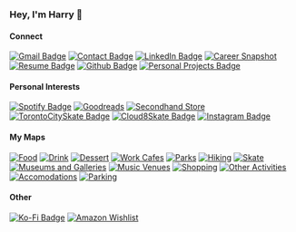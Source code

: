 ### Hey, I'm Harry 👋

#### Connect

[![Gmail Badge](https://img.shields.io/badge/Gmail-D14836?style=for-the-badge&logo=gmail&logoColor=white)](mailto:harryliu1995@gmail.com) [![Contact Badge](https://img.shields.io/badge/Send_A_Message-20B2AA?style=for-the-badge)](https://harryliu.dev/contact)
[![LinkedIn Badge](https://img.shields.io/badge/linkedin-%230077B5.svg?style=for-the-badge&logo=linkedin&logoColor=white)](https://www.linkedin.com/in/iamharryliu/) [![Career Snapshot](https://img.shields.io/badge/Career_Snapshot-20B2AA?style=for-the-badge)](https://harryliu.dev/career) [![Resume Badge](https://img.shields.io/badge/Resume-20B2AA?style=for-the-badge)](https://harryliu.dev/assets/HarryLiu-Resume.pdf)
[![Github Badge](https://img.shields.io/badge/GitHub-100000?style=for-the-badge&logo=github&logoColor=white)](https://github.com/iamharryliu) [![Personal Projects Badge](https://img.shields.io/badge/Personal_Projects-20B2AA?style=for-the-badge)](https://harryliu.dev/projects)

#### Personal Interests

[![Spotify Badge](https://img.shields.io/badge/Spotify-1ED760?style=for-the-badge&logo=spotify&logoColor=white)](https://open.spotify.com/user/22z5agodra7fwhm2erdqn5bjq) [![Goodreads](https://img.shields.io/badge/Goodreads-F3F1EA?style=for-the-badge&logo=goodreads&logoColor=372213)](https://www.goodreads.com/user/show/74043883-harry)
[![Secondhand Store](https://img.shields.io/badge/Secondhand_Store-20B2AA?style=for-the-badge)](https://www.instagram.com/harrysellsshit/)
[![TorontoCitySkate Badge](https://img.shields.io/badge/Toronto_City_Skate-20B2AA?style=for-the-badge)](https://www.instagram.com/torontocityskate/) [![Cloud8Skate Badge](https://img.shields.io/badge/Cloud8Skate_🛼-20B2AA?style=for-the-badge)](https://cloud8skate.com/)
[![Instagram Badge](https://img.shields.io/badge/Instagram-%23E4405F.svg?style=for-the-badge&logo=Instagram&logoColor=white)](https://www.instagram.com/prettydamntired/)

#### My Maps

[![Food](https://img.shields.io/badge/Food_Spots_🍔-20B2AA?style=for-the-badge)](https://maps.app.goo.gl/Vm1PmWbGbbV6ftD86) [![Drink](https://img.shields.io/badge/Drink_Spots_🥤-20B2AA?style=for-the-badge)](https://maps.app.goo.gl/qWopvXmCnxn3WXxR8) [![Dessert](https://img.shields.io/badge/Dessert_Spots_🍨-20B2AA?style=for-the-badge)](https://maps.app.goo.gl/1UqRzLEPdfzoYgJE6) [![Work Cafes](https://img.shields.io/badge/Work_Cafes_🧑‍💻-20B2AA?style=for-the-badge)](https://maps.app.goo.gl/eXVHPQRZgcNGekeV8)
[![Parks](https://img.shields.io/badge/parks_🏞️-20B2AA?style=for-the-badge)](https://maps.app.goo.gl/eUoBxWQ4AEgkKqo87) [![Hiking](https://img.shields.io/badge/hiking_spots_🥾-20B2AA?style=for-the-badge)](https://maps.app.goo.gl/tsXqEsDxfpRQqdH39) [![Skate](https://img.shields.io/badge/skate_spots_🛹⛸️-20B2AA?style=for-the-badge)](https://maps.app.goo.gl/xNK9fZqokRFTdxPD8)
[![Museums and Galleries](https://img.shields.io/badge/museums_and_galleries_🖼️-20B2AA?style=for-the-badge)](https://maps.app.goo.gl/CKpbtVuNWe77PPNj7) [![Music Venues](https://img.shields.io/badge/music_venues_🎶-20B2AA?style=for-the-badge)](https://maps.app.goo.gl/Mbzr4JsFmDF3NTj16) [![Shopping](https://img.shields.io/badge/shopping_🛍️-20B2AA?style=for-the-badge)](https://maps.app.goo.gl/wy4hepNkFaocei2H7) [![Other Activities](https://img.shields.io/badge/other_activities-20B2AA?style=for-the-badge)](https://maps.app.goo.gl/oadYKuGkHwH1DoQX7)
[![Accomodations](https://img.shields.io/badge/accomodations_🏨-20B2AA?style=for-the-badge)](https://maps.app.goo.gl/6ZkoBuAXcJTd2zdD7) [![Parking](https://img.shields.io/badge/parking_🅿️-20B2AA?style=for-the-badge)](https://maps.app.goo.gl/BiZ8yHGQvWCZi1MU9)

#### Other

[![Ko-Fi Badge](https://img.shields.io/badge/Ko--fi-F16061?style=for-the-badge&logo=ko-fi&logoColor=white)](https://ko-fi.com/prettydamntired) [![Amazon Wishlist](https://img.shields.io/badge/wishlist-20B2AA?style=for-the-badge)](https://www.amazon.ca/hz/wishlist/ls/3CK4DHDPYDDL7?ref_=wl_share)
